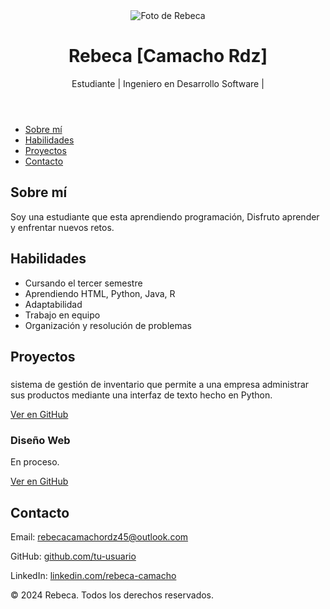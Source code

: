 <!DOCTYPE html>
<html lang="es">
<head>
  <meta charset="UTF-8">
  <meta name="viewport" content="width=device-width, initial-scale=1.0">
  
  <link rel="stylesheet" href="style.css">
</head>
<body>
  <header>
    <div class="header-container">
      <img src="![Imagen de WhatsApp 2024-12-06 a las 19 26 54_d3ea3a97](https://github.com/user-attachments/assets/c9460423-74b3-4df5-b435-39f4c69a65ce)
" alt="Foto de Rebeca" class="profile-pic">
      <h1>Rebeca [Camacho Rdz]</h1>
      <p>Estudiante | Ingeniero en Desarrollo Software | </p>
    </div>
  </header>
  <nav>
    <ul>
      <li><a href="#sobre-mi">Sobre mí</a></li>
      <li><a href="#habilidades">Habilidades</a></li>
      <li><a href="#proyectos">Proyectos</a></li>
      <li><a href="#contacto">Contacto</a></li>
    </ul>
  </nav>
  <main>
    <section id="sobre-mi">
      <h2>Sobre mí</h2>
      <p>Soy una estudiante que esta aprendiendo programación,  Disfruto aprender y enfrentar nuevos retos.</p>
    </section>
    <section id="habilidades">
      <h2>Habilidades</h2>
      <ul>
        <li>Cursando el tercer semestre</li>
        <li>Aprendiendo HTML, Python, Java, R</li>
        <li>Adaptabilidad</li>
        <li>Trabajo en equipo</li>
        <li>Organización y resolución de problemas</li>
      </ul>
    </section>
    <section id="proyectos">
      <h2>Proyectos</h2>
      <div class="project">
        <h3></h3>
        <p>sistema de gestión de inventario que permite a una empresa
administrar sus productos mediante una interfaz de texto hecho en Python.</p>
        <a href="https://github.com/tu-usuario/proyecto-rstudio" target="_blank">Ver en GitHub</a>
      </div>
      <div class="project">
        <h3>Diseño Web</h3>
        <p>En proceso.</p>
        <a href="https://github.com/tu-usuario/cv-web" target="_blank">Ver en GitHub</a>
      </div>
    </section>
    <section id="contacto">
      <h2>Contacto</h2>
      <p>Email: <a href="mailto:rebecacamachordz45@outlook.com">rebecacamachordz45@outlook.com</a></p>
      <p>GitHub: <a href="https://github.com/tu-usuario" target="_blank">github.com/tu-usuario</a></p>
      <p>LinkedIn: <a href="https://www.linkedin.com/in/rebeca-camacho-b1533432b/" target="_blank">linkedin.com/rebeca-camacho</a></p>
    </section>
  </main>
  <footer>
    <p>© 2024 Rebeca. Todos los derechos reservados.</p>
  </footer>
</body>
</html>
